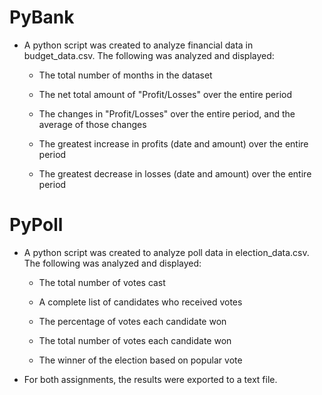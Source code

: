 # PyBank

* A python script was created to analyze financial data in budget_data.csv. The following was analyzed and displayed:

  * The total number of months in the dataset
  
  * The net total amount of "Profit/Losses" over the entire period
  
  * The changes in "Profit/Losses" over the entire period, and the average of those changes
  
  * The greatest increase in profits (date and amount) over the entire period
  
  * The greatest decrease in losses (date and amount) over the entire period

# PyPoll

* A python script was created to analyze poll data in election_data.csv. The following was analyzed and displayed:

  * The total number of votes cast
  
  * A complete list of candidates who received votes
  
  * The percentage of votes each candidate won
  
  * The total number of votes each candidate won
  
  * The winner of the election based on popular vote
  
* For both assignments, the results were exported to a text file.





